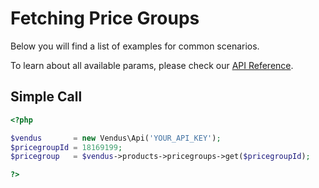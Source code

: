 # Fetching Price Groups

Below you will find a list of examples for common scenarios. 

To learn about all available params, please check our [API Reference](https://www.vendus.pt/ws/products/pricegroups.doc).

## Simple Call

```php
<?php

$vendus       = new Vendus\Api('YOUR_API_KEY');
$pricegroupId = 18169199;
$pricegroup   = $vendus->products->pricegroups->get($pricegroupId);

?>
```
